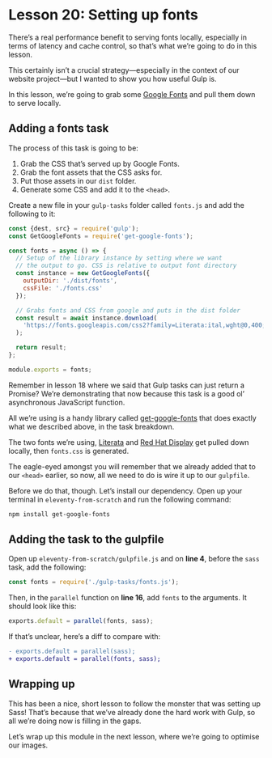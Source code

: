 # Lesson 20: Setting up fonts

There’s a real performance benefit to serving fonts locally, especially in terms of latency and cache control, so that’s what we’re going to do in this lesson.

This certainly isn’t a crucial strategy—especially in the context of our website project—but I wanted to show you how useful Gulp is.

In this lesson, we’re going to grab some [Google Fonts](https://fonts.google.com/) and pull them down to serve locally.

## Adding a fonts task

The process of this task is going to be:

1. Grab the CSS that’s served up by Google Fonts.
2. Grab the font assets that the CSS asks for.
3. Put those assets in our `dist` folder.
4. Generate some CSS and add it to the `<head>`.

Create a new file in your `gulp-tasks` folder called `fonts.js` and add the following to it:

```javascript
const {dest, src} = require('gulp');
const GetGoogleFonts = require('get-google-fonts');

const fonts = async () => {
  // Setup of the library instance by setting where we want
  // the output to go. CSS is relative to output font directory
  const instance = new GetGoogleFonts({
    outputDir: './dist/fonts',
    cssFile: './fonts.css'
  });

  // Grabs fonts and CSS from google and puts in the dist folder
  const result = await instance.download(
    'https://fonts.googleapis.com/css2?family=Literata:ital,wght@0,400;0,700;1,400&family=Red+Hat+Display:wght@400;900'
  );

  return result;
};

module.exports = fonts;
```

Remember in lesson 18 where we said that Gulp tasks can just return a Promise? We’re demonstrating that now because this task is a good ol’ asynchronous JavaScript function.

All we’re using is a handy library called [get-google-fonts](https://www.npmjs.com/package/get-google-fonts) that does exactly what we described above, in the task breakdown.

The two fonts we’re using, [Literata](https://fonts.google.com/specimen/Literata) and [Red Hat Display](https://fonts.google.com/specimen/Red+Hat+Display) get pulled down locally, then `fonts.css` is generated.

The eagle-eyed amongst you will remember that we already added that to our `<head>` earlier, so now, all we need to do is wire it up to our `gulpfile`.

Before we do that, though. Let’s install our dependency. Open up your terminal in `eleventy-from-scratch` and run the following command:

```bash
npm install get-google-fonts
```

## Adding the task to the gulpfile

Open up `eleventy-from-scratch/gulpfile.js` and on **line 4**, before the `sass` task, add the following:

```javascript
const fonts = require('./gulp-tasks/fonts.js');
```

Then, in the `parallel` function on **line 16**, add `fonts` to the arguments. It should look like this:

```javascript
exports.default = parallel(fonts, sass);
```

If that’s unclear, here’s a diff to compare with:

```diff
- exports.default = parallel(sass);
+ exports.default = parallel(fonts, sass);
```

## Wrapping up

This has been a nice, short lesson to follow the monster that was setting up Sass! That’s because that we’ve already done the hard work with Gulp, so all we’re doing now is filling in the gaps.

Let’s wrap up this module in the next lesson, where we’re going to optimise our images.
